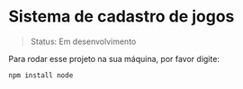# Sistema de cadastro de jogos
>Status: Em desenvolvimento

Para rodar esse projeto na sua máquina, por favor digite:

```
npm install node
```
